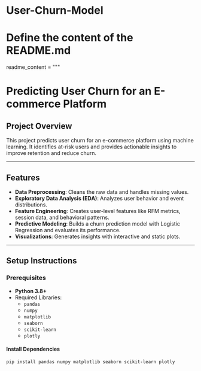 # User-Churn-Model
# Define the content of the README.md
readme_content = """
# Predicting User Churn for an E-commerce Platform

## Project Overview
This project predicts user churn for an e-commerce platform using machine learning. It identifies at-risk users and provides actionable insights to improve retention and reduce churn.

---

## Features
- **Data Preprocessing**: Cleans the raw data and handles missing values.
- **Exploratory Data Analysis (EDA)**: Analyzes user behavior and event distributions.
- **Feature Engineering**: Creates user-level features like RFM metrics, session data, and behavioral patterns.
- **Predictive Modeling**: Builds a churn prediction model with Logistic Regression and evaluates its performance.
- **Visualizations**: Generates insights with interactive and static plots.

---

## Setup Instructions

### Prerequisites
- **Python 3.8+**
- Required Libraries:
  - `pandas`
  - `numpy`
  - `matplotlib`
  - `seaborn`
  - `scikit-learn`
  - `plotly`

#### Install Dependencies
```bash
pip install pandas numpy matplotlib seaborn scikit-learn plotly

